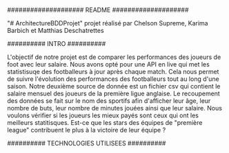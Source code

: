 ####################
README
####################

"# ArchitectureBDDProjet" 
projet réalisé par Chelson Supreme, Karima Barbich et Matthias Deschatrettes


##########
INTRO
##########

L'objectif de notre projet est de comparer les performances des joueurs de foot avec leur salaire.
Nous avons opté pour une API en live qui met les statistisuqe des footballeurs à jour après chaque match.
Cela nous permet de suivre l'évolution des performances des footballeurs tout au long d'une saison.
Notre deuxième source de donnée est un fichier csv qui contient le salaire mensuel des joueurs de la première ligue anglaise.
Le recoupement des données se fait sur le nom des sportifs afin d'afficher leur âge, leur nombre de buts, leur nombre de minutes jouées ainsi que leur salaire.
Nous voulons vérifier si les joueurs les mieux payés sont ceux qui ont les meilleurs statitisques.
Est-ce que les stars des équipes de "première league" contribuent le plus à la victoire de leur équipe ?



##########
TECHNOLOGIES UTILISEES
##########


